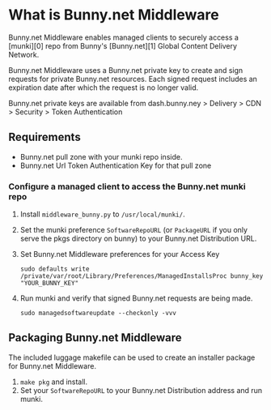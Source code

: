 # What is Bunny.net Middleware

Bunny.net Middleware enables managed clients to securely access a [munki][0] repo from Bunny's [Bunny.net][1] Global Content Delivery Network. 

Bunny.net Middleware uses a Bunny.net private key to create and sign requests for private Bunny.net resources. Each signed request includes an expiration date after which the request is no longer valid.

Bunny.net private keys are available from dash.bunny.ney > Delivery > CDN > Security > Token Authentication

## Requirements

* Bunny.net pull zone with your munki repo inside.
* Bunny.net Url Token Authentication Key for that pull zone

### Configure a managed client to access the Bunny.net munki repo

1. Install ```middleware_bunny.py``` to ```/usr/local/munki/```.
2. Set the munki preference ```SoftwareRepoURL``` (or ```PackageURL``` if you only serve the pkgs directory on bunny) to your Bunny.net Distribution URL.
3. Set Bunny.net Middleware preferences for your Access Key

    ```shell
    sudo defaults write /private/var/root/Library/Preferences/ManagedInstallsProc bunny_key "YOUR_BUNNY_KEY"
    ```

4. Run munki and verify that signed Bunny.net requests are being made.

    ```shell
    sudo managedsoftwareupdate --checkonly -vvv
    ```

## Packaging Bunny.net Middleware

The included luggage makefile can be used to create an installer package for Bunny.net Middleware.

1. ```make pkg``` and install.
2. Set your ```SoftwareRepoURL``` to your Bunny.net Distribution address and run munki.



